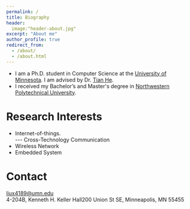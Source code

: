```yaml
---
permalink: /
title: Biography
header:
  image:"header-about.jpg"
excerpt: "About me"
author_profile: true
redirect_from: 
  - /about/
  - /about.html
---
```


* I am a Ph.D. student in Computer Science at the [University of Minnesota](https://twin-cities.umn.edu/). I am advised by Dr. [Tian He](https://www-users.cs.umn.edu/~tianhe/).
* I received my Bachelor’s and Master's degree in [Northwestern Polytechnical University](https://en.nwpu.edu.cn/). 

Research Interests
======
* Internet-of-things. <br>
  --- Cross-Technology Communication
* Wireless Network 
* Embedded System

Contact
======
liux4189@umn.edu <br>
4-204B, Kenneth H. Keller Hall200 Union St SE, Minneapolis, MN 55455


